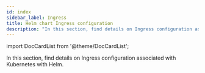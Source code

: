 ```yaml
---
id: index
sidebar_label: Ingress
title: Helm chart Ingress configuration
description: "In this section, find details on Ingress configuration associated with Kubernetes with Helm."
---
```


import DocCardList from '@theme/DocCardList';

In this section, find details on Ingress configuration associated with Kubernetes with Helm.

<DocCardList />

